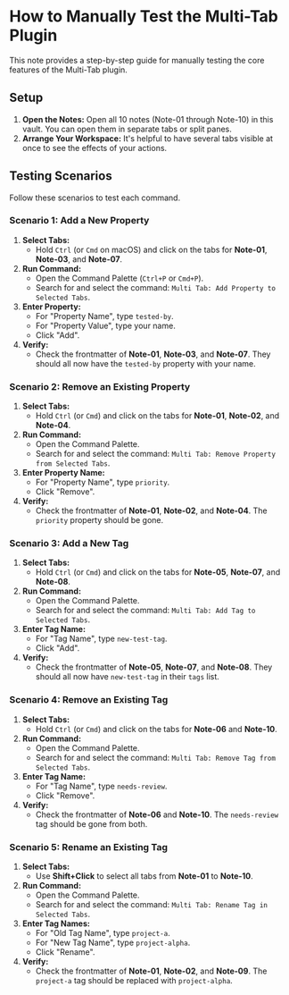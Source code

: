# How to Manually Test the Multi-Tab Plugin

This note provides a step-by-step guide for manually testing the core features of the Multi-Tab plugin.

## Setup

1.  **Open the Notes:** Open all 10 notes (Note-01 through Note-10) in this vault. You can open them in separate tabs or split panes.
2.  **Arrange Your Workspace:** It's helpful to have several tabs visible at once to see the effects of your actions.

## Testing Scenarios

Follow these scenarios to test each command.

### Scenario 1: Add a New Property

1.  **Select Tabs:**
    -   Hold `Ctrl` (or `Cmd` on macOS) and click on the tabs for **Note-01**, **Note-03**, and **Note-07**.
2.  **Run Command:**
    -   Open the Command Palette (`Ctrl+P` or `Cmd+P`).
    -   Search for and select the command: `Multi Tab: Add Property to Selected Tabs`.
3.  **Enter Property:**
    -   For "Property Name", type `tested-by`.
    -   For "Property Value", type your name.
    -   Click "Add".
4.  **Verify:**
    -   Check the frontmatter of **Note-01**, **Note-03**, and **Note-07**. They should all now have the `tested-by` property with your name.

### Scenario 2: Remove an Existing Property

1.  **Select Tabs:**
    -   Hold `Ctrl` (or `Cmd`) and click on the tabs for **Note-01**, **Note-02**, and **Note-04**.
2.  **Run Command:**
    -   Open the Command Palette.
    -   Search for and select the command: `Multi Tab: Remove Property from Selected Tabs`.
3.  **Enter Property Name:**
    -   For "Property Name", type `priority`.
    -   Click "Remove".
4.  **Verify:**
    -   Check the frontmatter of **Note-01**, **Note-02**, and **Note-04**. The `priority` property should be gone.

### Scenario 3: Add a New Tag

1.  **Select Tabs:**
    -   Hold `Ctrl` (or `Cmd`) and click on the tabs for **Note-05**, **Note-07**, and **Note-08**.
2.  **Run Command:**
    -   Open the Command Palette.
    -   Search for and select the command: `Multi Tab: Add Tag to Selected Tabs`.
3.  **Enter Tag Name:**
    -   For "Tag Name", type `new-test-tag`.
    -   Click "Add".
4.  **Verify:**
    -   Check the frontmatter of **Note-05**, **Note-07**, and **Note-08**. They should all now have `new-test-tag` in their `tags` list.

### Scenario 4: Remove an Existing Tag

1.  **Select Tabs:**
    -   Hold `Ctrl` (or `Cmd`) and click on the tabs for **Note-06** and **Note-10**.
2.  **Run Command:**
    -   Open the Command Palette.
    -   Search for and select the command: `Multi Tab: Remove Tag from Selected Tabs`.
3.  **Enter Tag Name:**
    -   For "Tag Name", type `needs-review`.
    -   Click "Remove".
4.  **Verify:**
    -   Check the frontmatter of **Note-06** and **Note-10**. The `needs-review` tag should be gone from both.

### Scenario 5: Rename an Existing Tag

1.  **Select Tabs:**
    -   Use **Shift+Click** to select all tabs from **Note-01** to **Note-10**.
2.  **Run Command:**
    -   Open the Command Palette.
    -   Search for and select the command: `Multi Tab: Rename Tag in Selected Tabs`.
3.  **Enter Tag Names:**
    -   For "Old Tag Name", type `project-a`.
    -   For "New Tag Name", type `project-alpha`.
    -   Click "Rename".
4.  **Verify:**
    -   Check the frontmatter of **Note-01**, **Note-02**, and **Note-09**. The `project-a` tag should be replaced with `project-alpha`.
